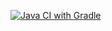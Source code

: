 [![Java CI with Gradle](https://github.com/nansan77/2.3.-Patterns/actions/workflows/55gradle.yml/badge.svg)](https://github.com/nansan77/2.3.-Patterns/actions/workflows/55gradle.yml)
